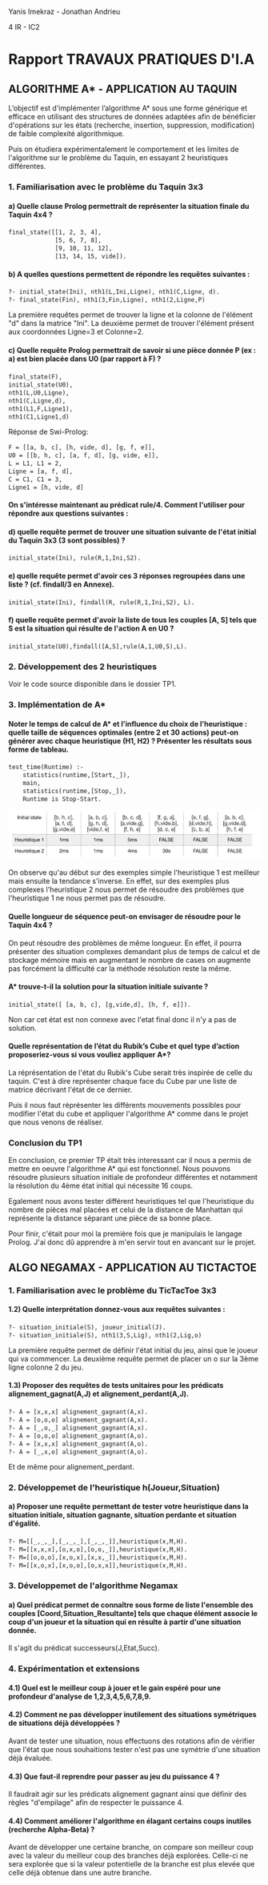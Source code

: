 Yanis Imekraz - Jonathan Andrieu

4 IR - IC2

# Rapport TRAVAUX PRATIQUES D'I.A

## ALGORITHME A* - APPLICATION AU TAQUIN

L’objectif est d'implémenter l’algorithme A* sous une forme générique et efficace en utilisant des structures de données adaptées afin de bénéficier d'opérations sur les états (recherche, insertion, suppression, modification) de faible complexité algorithmique.

Puis on étudiera expérimentalement le comportement et les limites de l'algorithme sur le problème du Taquin, en essayant 2 heuristiques différentes.

### 1. Familiarisation avec le problème du Taquin 3x3

#### a) Quelle clause Prolog permettrait de représenter la situation finale du Taquin 4x4 ?
```
final_state([[1, 2, 3, 4],
             [5, 6, 7, 8],
             [9, 10, 11, 12],
             [13, 14, 15, vide]).
```

#### b) A quelles questions permettent de répondre les requêtes suivantes :
```
?- initial_state(Ini), nth1(L,Ini,Ligne), nth1(C,Ligne, d).
?- final_state(Fin), nth1(3,Fin,Ligne), nth1(2,Ligne,P)
```
La première requêtes permet de trouver la ligne et la colonne de l'élément "d" dans la matrice "Ini".
La deuxième permet de trouver l'élément présent aux coordonnées Ligne=3 et Colonne=2.

#### c) Quelle requête Prolog permettrait de savoir si une pièce donnée P (ex : a) est bien placée dans U0 (par rapport à F) ?
```
final_state(F),
initial_state(U0),
nth1(L,U0,Ligne),
nth1(C,Ligne,d),
nth1(L1,F,Ligne1),
nth1(C1,Ligne1,d)
```
Réponse de Swi-Prolog:

```
F = [[a, b, c], [h, vide, d], [g, f, e]],
U0 = [[b, h, c], [a, f, d], [g, vide, e]],
L = L1, L1 = 2,
Ligne = [a, f, d],
C = C1, C1 = 3,
Ligne1 = [h, vide, d] 
```
#### On s'intéresse maintenant au prédicat rule/4. Comment l'utiliser pour répondre aux questions suivantes :
#### d) quelle requête permet de trouver une situation suivante de l'état initial du Taquin 3x3 (3 sont possibles) ?

```
initial_state(Ini), rule(R,1,Ini,S2).
```

#### e) quelle requête permet d'avoir ces 3 réponses regroupées dans une liste ? (cf. findall/3 en Annexe).

```
initial_state(Ini), findall(R, rule(R,1,Ini,S2), L).
```

#### f) quelle requête permet d'avoir la liste de tous les couples [A, S] tels que S est la situation qui résulte de l'action A en U0 ?

```
initial_state(U0),findall([A,S],rule(A,1,U0,S),L). 
```

### 2. Développement des 2 heuristiques

Voir le code source disponible dans le dossier TP1.

### 3. Implémentation de A*

#### Noter le temps de calcul de A* et l’influence du choix de l’heuristique : quelle taille de séquences optimales (entre 2 et 30 actions) peut-on générer avec chaque heuristique (H1, H2) ? Présenter les résultats sous forme de tableau.

```
test_time(Runtime) :-
    statistics(runtime,[Start,_]),
    main,
    statistics(runtime,[Stop,_]),
    Runtime is Stop-Start.
```

![](img/tests_aetoile.png)

On observe qu'au début sur des exemples simple l'heuristique 1 est meilleur mais ensuite la tendance s'inverse. En effet, sur des exemples plus complexes l'heuristique 2 nous permet de résoudre des problèmes que l'heuristique 1 ne nous permet pas de résoudre.

#### Quelle longueur de séquence peut-on envisager de résoudre pour le Taquin 4x4 ?

On peut résoudre des problèmes de même longueur. En effet, il pourra présenter des situation complexes demandant plus de temps de calcul et de stockage mémoire mais en augmentant le nombre de cases on augmente pas forcément la difficulté car la méthode résolution reste la même.

#### A* trouve-t-il la solution pour la situation initiale suivante ?

```
initial_state([ [a, b, c], [g,vide,d], [h, f, e]]).
```

Non car cet état est non connexe avec l'etat final donc il n'y a pas de solution.

#### Quelle représentation de l’état du Rubik’s Cube et quel type d’action proposeriez-vous si vous vouliez appliquer A*?

La réprésentation de l'état du Rubik's Cube serait très inspirée de celle du taquin. C'est à dire représenter chaque face du Cube par une liste de matrice décrivant l'état de ce dernier.

Puis il nous faut réprésenter les différents mouvements possibles pour modifier l'état du cube et appliquer l'algorithme A* comme dans le projet que nous venons de réaliser.

### Conclusion du TP1

En conclusion, ce premier TP était très interessant car il nous a permis de mettre en oeuvre l'algorithme A* qui est fonctionnel. Nous pouvons résoudre plusieurs situation initiale de profondeur différentes et notamment la résolution du 4ème état initial qui nécessite 16 coups.

Egalement nous avons tester différent heuristiques tel que l'heuristique du nombre de pièces mal placées et celui de la  distance de Manhattan qui représente la distance séparant une pièce de sa bonne place.

Pour finir, c'était pour moi la première fois que je manipulais le langage Prolog. J'ai donc dû apprendre à m'en servir tout en avancant sur le projet.

## ALGO NEGAMAX - APPLICATION AU TICTACTOE

### 1. Familiarisation avec le problème du TicTacToe 3x3

#### 1.2) Quelle interprétation donnez-vous aux requêtes suivantes :
```
?- situation_initiale(S), joueur_initial(J).
?- situation_initiale(S), nth1(3,S,Lig), nth1(2,Lig,o)
```
La première requête permet de définir l'état initial du jeu, ainsi que le joueur qui va commencer.
La deuxième requête permet de placer un o sur la 3ème ligne colonne 2 du jeu.

#### 1.3) Proposer des requêtes de tests unitaires pour les prédicats alignement_gagnat(A,J) et alignement_perdant(A,J).

```
?- A = [x,x,x] alignement_gagnant(A,x).
?- A = [o,o,o] alignement_gagnant(A,x).
?- A = [_,o,_] alignement_gagnant(A,x).
?- A = [o,o,o] alignement_gagnant(A,o).
?- A = [x,x,x] alignement_gagnant(A,o).
?- A = [_,x,o] alignement_gagnant(A,o).
```
Et de même pour alignement_perdant.

### 2. Développemet de l'heuristique h(Joueur,Situation)

#### a) Proposer une requête permettant de tester votre heuristique dans la situation initiale, situation gagnante, situation perdante et situation d'égalité.

```
?- M=[[_,_,_],[_,_,_],[_,_,_]],heuristique(x,M,H).
?- M=[[x,x,x],[o,x,o],[o,o,_]],heuristique(x,M,H).
?- M=[[o,o,o],[x,o,x],[x,x,_]],heuristique(x,M,H).
?- M=[[x,o,x],[x,o,o],[o,x,x]],heuristique(x,M,H).
```

### 3. Développemet de l'algorithme Negamax

#### a) Quel prédicat permet de connaître sous forme de liste l'ensemble des couples  [Coord,Situation_Resultante] tels que chaque élément associe le coup d'un joueur et la situation qui en résulte à partir d'une situation donnée.

Il s'agit du prédicat successeurs(J,Etat,Succ).

### 4. Expérimentation et extensions

#### 4.1) Quel est le meilleur coup à jouer et le gain espéré pour une profondeur d'analyse de 1,2,3,4,5,6,7,8,9. 



#### 4.2) Comment ne pas développer inutilement des situations symétriques de situations déjà développées ? 

Avant de tester une situation, nous effectuons des rotations afin de vérifier que l'état que nous souhaitions tester n'est pas une symétrie d'une situation déjà évaluée.


#### 4.3) Que faut-il reprendre pour passer au jeu du puissance 4 ? 


Il faudrait agir sur les prédicats alignement gagnant ainsi que définir des règles "d'empilage" afin de respecter le puissance 4.


#### 4.4) Comment améliorer l'algorithme en élagant certains coups inutiles (recherche Alpha-Beta) ?


Avant de développer une certaine branche, on compare son meilleur coup avec la valeur du meilleur coup des branches déjà explorées. Celle-ci ne sera explorée que si la valeur potentielle de la branche est plus elevée que celle déjà obtenue dans une autre branche.
